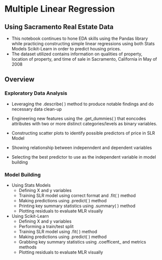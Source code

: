 # Multiple Linear Regression
## Using Sacramento Real Estate Data
* This notebook continues to hone EDA skills using the Pandas library while practicing constructing simple linear regressions using both Stats Models Scikit-Learn in order to predict housing prices.
* The dataset utilized contains information on qualities of property, location of property, and time of sale in Sacramento, California in May of 2008

## Overview 

### Exploratory Data Analysis 
- Leveraging the .describe( ) method to produce notable findings and do necessary data clean-up
- Engineering new features using the .get_dummies( ) that eoncodes attributes with two or more distinct categories/levels as binary variables.


- Constructing scatter plots to identify possible predictors of price in SLR Model
- Showing relationship between indepenndent and dependent variables
- Selecting the best predictor to use as the independent variable in model building 

### Model Building
- Using Stats Models
  - Defining X and y variables 
  - Training SLR model using correct format and .fit( ) method
  - Making predictions using .predict( ) method 
  - Printing key summary statistics using .summary( ) method
  - Plotting residuals to evaluate MLR visually 
- Using Scikit-Learn
  - Defining X and y variables 
  - Performing a train/test split
  - Training SLR model using .fit( ) method 
  - Making predictions using .predict( ) method 
  - Grabbing key summary statistics using .coefficent_ and metrics methods 
  - Plotting residuals to evaluate MLR visually 
